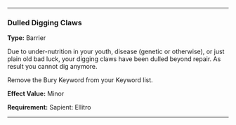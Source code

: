 ___
### Dulled Digging Claws
__Type:__ Barrier

Due to under-nutrition in your youth, disease (genetic or otherwise), or just plain old bad luck, your digging claws have been dulled beyond repair. As result you cannot dig anymore.

Remove the Bury Keyword from your Keyword list.

__Effect Value:__ Minor

__Requirement:__ Sapient: Ellitro

___
